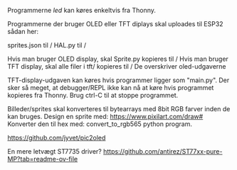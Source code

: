 Programmerne *led* kan køres enkeltvis fra Thonny.

Programmerne der bruger OLED eller TFT diplays skal uploades til ESP32 sådan her:
    
sprites.json til /
HAL.py til /

Hvis man bruger OLED display, skal Sprite.py kopieres til /
Hvis man bruger TFT display, skal alle filer i tft/ kopieres til /  De overskriver oled-udgaverne

TFT-display-udgaven kan køres hvis programmer ligger som "main.py".  Der sker så meget, at
debugger/REPL ikke kan nå at køre hvis programmet kopieres fra Thonny. Brug ctrl-C til at stoppe programmet.


Billeder/sprites skal konverteres til bytearrays med 8bit RGB farver inden de kan bruges.
Design en sprite med: https://www.pixilart.com/draw#
Konverter den til hex med: convert_to_rgb565 python program.

https://github.com/jyvet/pic2oled

En mere letvægt ST7735 driver?
  https://github.com/antirez/ST77xx-pure-MP?tab=readme-ov-file